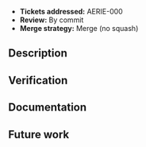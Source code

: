 * **Tickets addressed:** AERIE-000
* **Review:** By commit  <!-- Choose from: "by commit", "by file" -->
* **Merge strategy:** Merge (no squash)  <!-- Choose from: "merge (no squash)", "squash and merge" -->

## Description
<!-- What approach was taken to satisfy the ticket being addressed? What should reviewers be aware of? -->

## Verification
<!-- How were the changes validated? Were any automated tests added, updated, removed, or re-baselined? -->

## Documentation
<!-- What documentation was invalidated by these changes? Which artifacts should reviewers check for accuracy and completeness? -->

## Future work
<!-- What next steps can we anticipate from here, if any? -->
